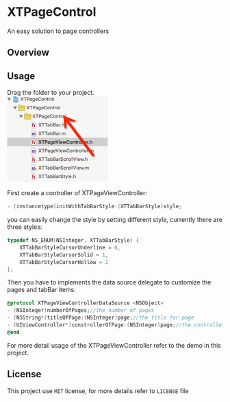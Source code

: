 # XTPageControl
An easy solution to page controllers

## Overview

## Usage
Drag the folder to your project.<br>
<img height=200 src="https://github.com/imchenglibin/XTPageControl/blob/master/Images/Folder.png">

First create a controller of XTPageViewController: <br>
```objective-c
- (instancetype)initWithTabBarStyle:(XTTabBarStyle)style;
```
you can easily change the style by setting different style, currently there are three styles:<br>
```objective-c
typedef NS_ENUM(NSInteger, XTTabBarStyle) {
    XTTabBarStyleCursorUnderline = 0,
    XTTabBarStyleCursorSolid = 1,
    XTTabBarStyleCursorHollow = 2
};
```
Then you have to implements the data source delegate to customize the pages and tabBar items:<br>
```objective-c
@protocol XTPageViewControllerDataSource <NSObject>
- (NSInteger)numberOfPages;//the number of pages
- (NSString*)titleOfPage:(NSInteger)page;//the title for page
- (UIViewController*)constrollerOfPage:(NSInteger)page;//the controller for page
@end
```
For more detail usage of the XTPageViewController refer to the demo in this project.

## License
This project use `MIT` license, for more details refer to `LICENSE` file
